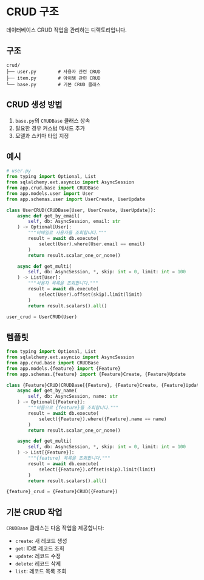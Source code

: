 # CRUD 구조

데이터베이스 CRUD 작업을 관리하는 디렉토리입니다.

## 구조

```
crud/
├── user.py        # 사용자 관련 CRUD
├── item.py        # 아이템 관련 CRUD
└── base.py        # 기본 CRUD 클래스
```

## CRUD 생성 방법

1. `base.py`의 `CRUDBase` 클래스 상속
2. 필요한 경우 커스텀 메서드 추가
3. 모델과 스키마 타입 지정

## 예시

```python
# user.py
from typing import Optional, List
from sqlalchemy.ext.asyncio import AsyncSession
from app.crud.base import CRUDBase
from app.models.user import User
from app.schemas.user import UserCreate, UserUpdate

class UserCRUD(CRUDBase[User, UserCreate, UserUpdate]):
    async def get_by_email(
        self, db: AsyncSession, email: str
    ) -> Optional[User]:
        """이메일로 사용자를 조회합니다."""
        result = await db.execute(
            select(User).where(User.email == email)
        )
        return result.scalar_one_or_none()

    async def get_multi(
        self, db: AsyncSession, *, skip: int = 0, limit: int = 100
    ) -> List[User]:
        """사용자 목록을 조회합니다."""
        result = await db.execute(
            select(User).offset(skip).limit(limit)
        )
        return result.scalars().all()

user_crud = UserCRUD(User)
```

## 템플릿

```python
from typing import Optional, List
from sqlalchemy.ext.asyncio import AsyncSession
from app.crud.base import CRUDBase
from app.models.{feature} import {Feature}
from app.schemas.{feature} import {Feature}Create, {Feature}Update

class {Feature}CRUD(CRUDBase[{Feature}, {Feature}Create, {Feature}Update]):
    async def get_by_name(
        self, db: AsyncSession, name: str
    ) -> Optional[{Feature}]:
        """이름으로 {feature}를 조회합니다."""
        result = await db.execute(
            select({Feature}).where({Feature}.name == name)
        )
        return result.scalar_one_or_none()

    async def get_multi(
        self, db: AsyncSession, *, skip: int = 0, limit: int = 100
    ) -> List[{Feature}]:
        """{feature} 목록을 조회합니다."""
        result = await db.execute(
            select({Feature}).offset(skip).limit(limit)
        )
        return result.scalars().all()

{feature}_crud = {Feature}CRUD({Feature})
```

## 기본 CRUD 작업

`CRUDBase` 클래스는 다음 작업을 제공합니다:

- `create`: 새 레코드 생성
- `get`: ID로 레코드 조회
- `update`: 레코드 수정
- `delete`: 레코드 삭제
- `list`: 레코드 목록 조회 